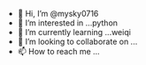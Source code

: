 - 👋 Hi, I’m @mysky0716
- 👀 I’m interested in ...python
- 🌱 I’m currently learning ...weiqi
- 💞️ I’m looking to collaborate on ...
- 📫 How to reach me ...

<!---
mysky0716/mysky0716 is a ✨ special ✨ repository because its `README.md` (this file) appears on your GitHub profile.
You can click the Preview link to take a look at your changes.
--->
